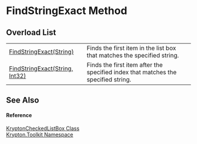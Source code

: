 # FindStringExact Method


## Overload List
<table>
<tr>
<td><a href="2fec1731-1a7c-a24f-e072-4accd9aa77e0.md">FindStringExact(String)</a></td>
<td>Finds the first item in the list box that matches the specified string.</td></tr>
<tr>
<td><a href="01a84e08-0d77-30ca-85c9-be8588e2bb62.md">FindStringExact(String, Int32)</a></td>
<td>Finds the first item after the specified index that matches the specified string.</td></tr>
</table>

## See Also


#### Reference
<a href="168333b8-00c5-8b39-508d-ad55c6d9dd48.md">KryptonCheckedListBox Class</a>  
<a href="79d2eac2-21f4-54ff-7552-b20c33c30600.md">Krypton.Toolkit Namespace</a>  
